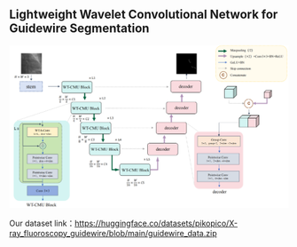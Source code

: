 ##  **Lightweight Wavelet Convolutional Network for Guidewire Segmentation**



![image](https://github.com/pikopico/WT-CMUNeXt/blob/main/framework.png)


Our dataset link：https://huggingface.co/datasets/pikopico/X-ray_fluoroscopy_guidewire/blob/main/guidewire_data.zip
